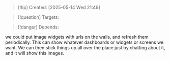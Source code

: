 
>[!tip] Created: [2025-05-14 Wed 21:49]

>[!question] Targets: 

>[!danger] Depends: 

we could put image widgets with urls on the walls, and refresh them periodically.  This can show whatever dashboards or widgets or screens we want.  We can then stick things up all over the place just by chatting about it, and it will show this images.

